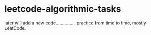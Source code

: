 # leetcode-algorithmic-tasks

later will add a new code................
practice from time to time,
mostly LeetCode.


